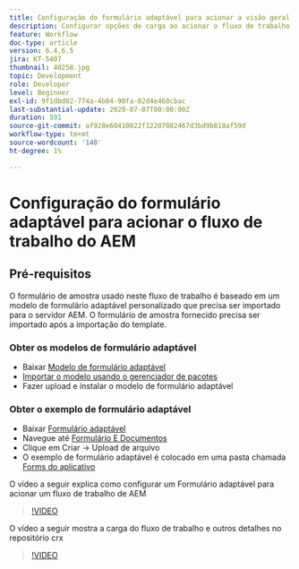 ```yaml
---
title: Configuração do formulário adaptável para acionar a visão geral do fluxo de trabalho do AEM
description: Configurar opções de carga ao acionar o fluxo de trabalho do AEM no envio do formulário
feature: Workflow
doc-type: article
version: 6.4,6.5
jira: KT-5407
thumbnail: 40258.jpg
topic: Development
role: Developer
level: Beginner
exl-id: 9f1dbd02-774a-4b84-90fa-02d4e468cbac
last-substantial-update: 2020-07-07T00:00:00Z
duration: 591
source-git-commit: af928e60410022f12207082467d3bd9b818af59d
workflow-type: tm+mt
source-wordcount: '148'
ht-degree: 1%

---
```


# Configuração do formulário adaptável para acionar o fluxo de trabalho do AEM

## Pré-requisitos

O formulário de amostra usado neste fluxo de trabalho é baseado em um modelo de formulário adaptável personalizado que precisa ser importado para o servidor AEM. O formulário de amostra fornecido precisa ser importado após a importação do template.

### Obter os modelos de formulário adaptável

* Baixar [Modelo de formulário adaptável](assets/af-form-template.zip)
* [Importar o modelo usando o gerenciador de pacotes](http://localhost:4502/crx/packmgr/index.jsp)
* Fazer upload e instalar o modelo de formulário adaptável

### Obter o exemplo de formulário adaptável

* Baixar [Formulário adaptável](assets/peak-application-form.zip)
* Navegue até [Formulário E Documentos](http://localhost:4502/aem/forms.html/content/dam/formsanddocuments)
* Clique em Criar -> Upload de arquivo
* O exemplo de formulário adaptável é colocado em uma pasta chamada [Forms do aplicativo](http://localhost:4502/aem/forms.html/content/dam/formsanddocuments/applicationforms)

O vídeo a seguir explica como configurar um Formulário adaptável para acionar um fluxo de trabalho de AEM
>[!VIDEO](https://video.tv.adobe.com/v/40258?quality=12&learn=on)

O vídeo a seguir mostra a carga do fluxo de trabalho e outros detalhes no repositório crx

>[!VIDEO](https://video.tv.adobe.com/v/40259?quality=12&learn=on)

